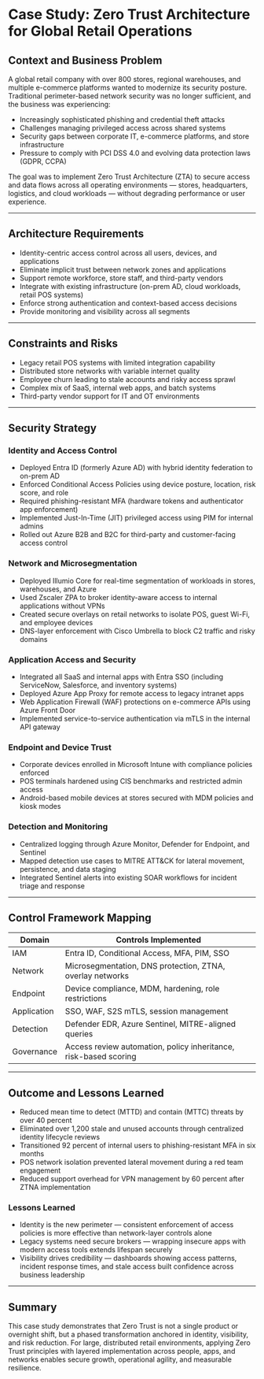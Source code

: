 # Case Study: Zero Trust Architecture for Global Retail Operations

## Context and Business Problem
A global retail company with over 800 stores, regional warehouses, and multiple e-commerce platforms wanted to modernize its security posture. Traditional perimeter-based network security was no longer sufficient, and the business was experiencing:

- Increasingly sophisticated phishing and credential theft attacks
- Challenges managing privileged access across shared systems
- Security gaps between corporate IT, e-commerce platforms, and store infrastructure
- Pressure to comply with PCI DSS 4.0 and evolving data protection laws (GDPR, CCPA)

The goal was to implement Zero Trust Architecture (ZTA) to secure access and data flows across all operating environments — stores, headquarters, logistics, and cloud workloads — without degrading performance or user experience.

---

## Architecture Requirements
- Identity-centric access control across all users, devices, and applications
- Eliminate implicit trust between network zones and applications
- Support remote workforce, store staff, and third-party vendors
- Integrate with existing infrastructure (on-prem AD, cloud workloads, retail POS systems)
- Enforce strong authentication and context-based access decisions
- Provide monitoring and visibility across all segments

---

## Constraints and Risks
- Legacy retail POS systems with limited integration capability
- Distributed store networks with variable internet quality
- Employee churn leading to stale accounts and risky access sprawl
- Complex mix of SaaS, internal web apps, and batch systems
- Third-party vendor support for IT and OT environments

---

## Security Strategy

### Identity and Access Control
- Deployed Entra ID (formerly Azure AD) with hybrid identity federation to on-prem AD
- Enforced Conditional Access Policies using device posture, location, risk score, and role
- Required phishing-resistant MFA (hardware tokens and authenticator app enforcement)
- Implemented Just-In-Time (JIT) privileged access using PIM for internal admins
- Rolled out Azure B2B and B2C for third-party and customer-facing access control

### Network and Microsegmentation
- Deployed Illumio Core for real-time segmentation of workloads in stores, warehouses, and Azure
- Used Zscaler ZPA to broker identity-aware access to internal applications without VPNs
- Created secure overlays on retail networks to isolate POS, guest Wi-Fi, and employee devices
- DNS-layer enforcement with Cisco Umbrella to block C2 traffic and risky domains

### Application Access and Security
- Integrated all SaaS and internal apps with Entra SSO (including ServiceNow, Salesforce, and inventory systems)
- Deployed Azure App Proxy for remote access to legacy intranet apps
- Web Application Firewall (WAF) protections on e-commerce APIs using Azure Front Door
- Implemented service-to-service authentication via mTLS in the internal API gateway

### Endpoint and Device Trust
- Corporate devices enrolled in Microsoft Intune with compliance policies enforced
- POS terminals hardened using CIS benchmarks and restricted admin access
- Android-based mobile devices at stores secured with MDM policies and kiosk modes

### Detection and Monitoring
- Centralized logging through Azure Monitor, Defender for Endpoint, and Sentinel
- Mapped detection use cases to MITRE ATT&CK for lateral movement, persistence, and data staging
- Integrated Sentinel alerts into existing SOAR workflows for incident triage and response

---

## Control Framework Mapping

| Domain | Controls Implemented |
|--------|----------------------|
| IAM | Entra ID, Conditional Access, MFA, PIM, SSO |
| Network | Microsegmentation, DNS protection, ZTNA, overlay networks |
| Endpoint | Device compliance, MDM, hardening, role restrictions |
| Application | SSO, WAF, S2S mTLS, session management |
| Detection | Defender EDR, Azure Sentinel, MITRE-aligned queries |
| Governance | Access review automation, policy inheritance, risk-based scoring |

---

## Outcome and Lessons Learned

- Reduced mean time to detect (MTTD) and contain (MTTC) threats by over 40 percent
- Eliminated over 1,200 stale and unused accounts through centralized identity lifecycle reviews
- Transitioned 92 percent of internal users to phishing-resistant MFA in six months
- POS network isolation prevented lateral movement during a red team engagement
- Reduced support overhead for VPN management by 60 percent after ZTNA implementation

### Lessons Learned
- Identity is the new perimeter — consistent enforcement of access policies is more effective than network-layer controls alone
- Legacy systems need secure brokers — wrapping insecure apps with modern access tools extends lifespan securely
- Visibility drives credibility — dashboards showing access patterns, incident response times, and stale access built confidence across business leadership

---

## Summary
This case study demonstrates that Zero Trust is not a single product or overnight shift, but a phased transformation anchored in identity, visibility, and risk reduction. For large, distributed retail environments, applying Zero Trust principles with layered implementation across people, apps, and networks enables secure growth, operational agility, and measurable resilience.
